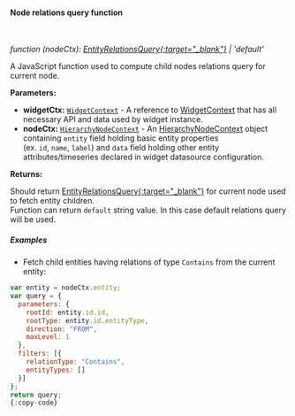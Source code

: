 #### Node relations query function

<div class="divider"></div>
<br/>

*function (nodeCtx): [EntityRelationsQuery{:target="_blank"}](https://github.com/thingsboard/thingsboard/blob/dda61383933cac9aa6821a77ff9b19291e69db9f/ui-ngx/src/app/shared/models/relation.models.ts#L69) | 'default'*

A JavaScript function used to compute child nodes relations query for current node.

**Parameters:**

<ul>
  <li><b>widgetCtx:</b> <code><a href="https://github.com/thingsboard/thingsboard/blob/5bb6403407aa4898084832d6698aa9ea6d484889/ui-ngx/src/app/modules/home/models/widget-component.models.ts#L107" target="_blank">WidgetContext</a></code> - A reference to <a href="https://github.com/thingsboard/thingsboard/blob/5bb6403407aa4898084832d6698aa9ea6d484889/ui-ngx/src/app/modules/home/models/widget-component.models.ts#L107" target="_blank">WidgetContext</a> that has all necessary API 
     and data used by widget instance.
  </li>
  <li><b>nodeCtx:</b> <code><a href="https://github.com/thingsboard/thingsboard/blob/e264f7b8ddff05bda85c4833bf497f47f447496e/ui-ngx/src/app/modules/home/components/widget/lib/entities-hierarchy-widget.models.ts#L35" target="_blank">HierarchyNodeContext</a></code> - An 
            <a href="https://github.com/thingsboard/thingsboard/blob/e264f7b8ddff05bda85c4833bf497f47f447496e/ui-ngx/src/app/modules/home/components/widget/lib/entities-hierarchy-widget.models.ts#L35" target="_blank">HierarchyNodeContext</a> object
            containing <code>entity</code> field holding basic entity properties <br> (ex. <code>id</code>, <code>name</code>, <code>label</code>) and <code>data</code> field holding other entity attributes/timeseries declared in widget datasource configuration.
   </li>
</ul>

**Returns:**

Should return [EntityRelationsQuery{:target="_blank"}](https://github.com/thingsboard/thingsboard/blob/dda61383933cac9aa6821a77ff9b19291e69db9f/ui-ngx/src/app/shared/models/relation.models.ts#L69) for current node used to fetch entity children.<br>
Function can return `default` string value. In this case default relations query will be used.

<div class="divider"></div>

##### Examples

* Fetch child entities having relations of type `Contains` from the current entity:

```javascript
var entity = nodeCtx.entity;
var query = {
  parameters: {
    rootId: entity.id.id,
    rootType: entity.id.entityType,
    direction: "FROM",
    maxLevel: 1
  },
  filters: [{
    relationType: "Contains",
    entityTypes: []
  }]
};
return query;
{:copy-code}
```

<br>
<br>
